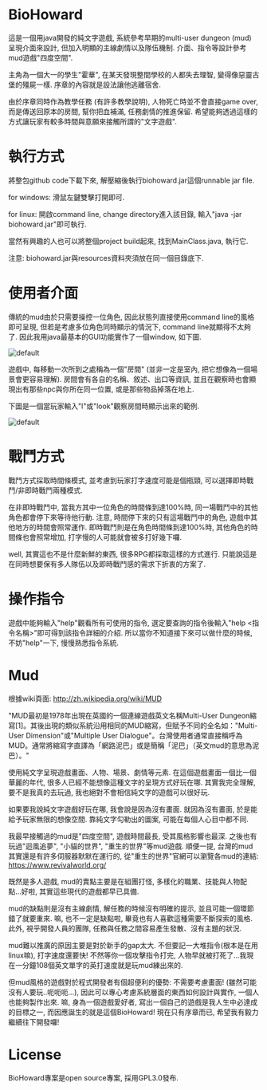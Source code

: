 # BioHoward
這是一個用java開發的純文字遊戲, 系統參考早期的multi-user dungeon (mud) 呈現介面來設計, 但加入明顯的主線劇情以及隊伍機制. 介面、指令等設計參考mud遊戲"四度空間".

主角為一個大一的學生"霍華", 在某天發現整間學校的人都失去理智, 變得像惡靈古堡的殭屍一樣. 序章的內容就是設法讓他逃離宿舍. 

由於序章同時作為教學任務 (有許多教學說明), 人物死亡時並不會直接game over, 而是傳送回原本的房間, 幫你把血補滿, 任務劇情的推進保留. 希望能夠透過這樣的方式讓玩家有較多時間與意願來接觸所謂的"文字遊戲".

# 執行方式
將整包github code下載下來, 解壓縮後執行biohoward.jar這個runnable jar file. 

for windows: 滑鼠左鍵雙擊打開即可.

for linux: 開啟command line, change directory進入該目錄, 輸入"java -jar biohoward.jar"即可執行.

當然有興趣的人也可以將整個project build起來, 找到MainClass.java, 執行它.

注意: biohoward.jar與resources資料夾須放在同一個目錄底下.

# 使用者介面
傳統的mud由於只需要操控一位角色, 因此狀態列直接使用command line的風格即可呈現, 但若是考慮多位角色同時顯示的情況下, command line就顯得不太夠了. 因此我用java最基本的GUI功能實作了一個window, 如下圖.

![default](https://cloud.githubusercontent.com/assets/8130848/7352367/a7f0dd8c-ed3d-11e4-8770-5f870f872887.png)

遊戲中, 每移動一次所到之處稱為一個"房間" (並非一定是室內, 把它想像為一個場景會更容易理解). 房間會有各自的名稱、敘述、出口等資訊, 並且在觀察時也會顯現出有那些npc與你所在同一位置, 或是那些物品掉落在地上.

下圖是一個當玩家輸入"l"或"look"觀察房間時顯示出來的範例.

![default](https://cloud.githubusercontent.com/assets/8130848/7371768/7d050e46-edf5-11e4-9f39-5757c392be12.png)

# 戰鬥方式
戰鬥方式採取時間條模式, 並考慮到玩家打字速度可能是個瓶頸, 可以選擇即時戰鬥/非即時戰鬥兩種模式.

在非即時戰鬥中, 當我方其中一位角色的時間條到達100%時, 同一場戰鬥中的其他角色都會停下來等待他行動. 注意, 時間停下來的只有這場戰鬥中的角色, 遊戲中其他地方的時間會照常運作. 即時戰鬥則是在角色時間條到達100%時, 其他角色的時間條也會照常增加, 打字慢的人可能就會被多打好幾下囉.

well, 其實這也不是什麼新鮮的東西, 很多RPG都採取這樣的方式進行. 只能說這是在同時想要保有多人隊伍以及即時戰鬥感的需求下折衷的方案了.

# 操作指令
遊戲中能夠輸入"help"觀看所有可使用的指令, 選定要查詢的指令後輸入"help <指令名稱>"即可得到該指令詳細的介紹. 所以當你不知道接下來可以做什麼的時候, 不妨"help"一下, 慢慢熟悉指令系統.

# Mud
根據wiki頁面: http://zh.wikipedia.org/wiki/MUD

"MUD最初是1978年出現在英國的一個連線遊戲英文名稱Multi-User Dungeon縮寫[1]。其後出現的類似系統沿用相同的MUD縮寫，但賦予不同的全名如："Multi-User Dimension"或"Multiple User Dialogue"。台灣使用者通常直接稱呼為MUD。通常將縮寫字直譯為「網路泥巴」或是簡稱「泥巴」（英文mud的意思為泥巴）。"

使用純文字呈現遊戲畫面、人物、場景、劇情等元素. 在這個遊戲畫面一個比一個華麗的年代, 很多人已經不能想像這種文字的呈現方式好玩在哪. 其實我完全理解, 要不是我真的去玩過, 我也絕對不會相信純文字的遊戲可以很好玩.

如果要我說純文字遊戲好玩在哪, 我會說是因為沒有畫面. 就因為沒有畫面, 於是能給予玩家無限的想像空間. 靠純文字勾勒出的圖案, 可能在每個人心目中都不同.

我最早接觸過的mud是"四度空間", 遊戲時間最長, 受其風格影響也最深. 之後也有玩過"迴風追夢", "小貓的世界", "重生的世界"等mud遊戲. 順便一提, 台灣的mud其實還是有許多伺服器默默在運行的, 從"重生的世界"官網可以瀏覽各mud的連結: https://www.revivalworld.org/

既然是多人遊戲, mud的賣點主要是在組團打怪, 多樣化的職業、技能與人物配點...好啦, 其實這些現代的遊戲都早已具備. 

mud的缺點則是沒有主線劇情, 解任務的時候沒有明確的提示, 並且可能一個環節錯了就要重來. 嘛, 也不一定是缺點啦, 畢竟也有人喜歡這種需要不斷探索的風格. 此外, 視乎開發人員的團隊, 任務與任務之間容易產生發散、沒有主題的狀況. 

mud難以推廣的原因主要是對於新手的gap太大. 不但要記一大堆指令(根本是在用linux嘛), 打字速度還要快! 不然等你一個攻擊指令打完, 人物早就被打死了...我現在一分鐘108個英文單字的英打速度就是玩mud練出來的.

但mud風格的遊戲對於程式開發者有個超便利的優勢: 不需要考慮畫面! (雖然可能沒有人要玩..呃呃呃...), 因此可以專心考慮系統層面的東西如何設計與實作, 一個人也能夠製作出來. 嘛, 身為一個遊戲愛好者, 寫出一個自己的遊戲是我人生中必達成的目標之一, 而因應誕生的就是這個BioHoward! 現在只有序章而已, 希望我有毅力繼續往下開發囉!

# License
BioHoward專案是open source專案, 採用GPL3.0發布.
